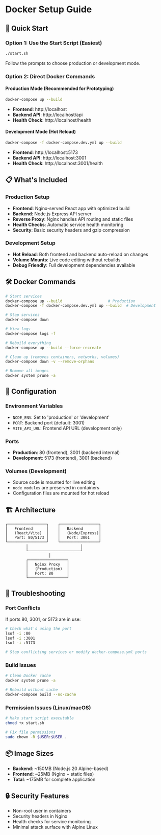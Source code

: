 # Docker Setup Guide

## 🚀 Quick Start

### Option 1: Use the Start Script (Easiest)
```bash
./start.sh
```
Follow the prompts to choose production or development mode.

### Option 2: Direct Docker Commands

#### Production Mode (Recommended for Prototyping)
```bash
docker-compose up --build
```
- **Frontend**: http://localhost
- **Backend API**: http://localhost/api
- **Health Check**: http://localhost/health

#### Development Mode (Hot Reload)
```bash
docker-compose -f docker-compose.dev.yml up --build
```
- **Frontend**: http://localhost:5173
- **Backend API**: http://localhost:3001
- **Health Check**: http://localhost:3001/health

## 📋 What's Included

### Production Setup
- **Frontend**: Nginx-served React app with optimized build
- **Backend**: Node.js Express API server
- **Reverse Proxy**: Nginx handles API routing and static files
- **Health Checks**: Automatic service health monitoring
- **Security**: Basic security headers and gzip compression

### Development Setup
- **Hot Reload**: Both frontend and backend auto-reload on changes
- **Volume Mounts**: Live code editing without rebuilds
- **Debug Friendly**: Full development dependencies available

## 🛠️ Docker Commands

```bash
# Start services
docker-compose up --build                    # Production
docker-compose -f docker-compose.dev.yml up --build  # Development

# Stop services
docker-compose down

# View logs
docker-compose logs -f

# Rebuild everything
docker-compose up --build --force-recreate

# Clean up (removes containers, networks, volumes)
docker-compose down -v --remove-orphans

# Remove all images
docker system prune -a
```

## 🔧 Configuration

### Environment Variables
- `NODE_ENV`: Set to 'production' or 'development'
- `PORT`: Backend port (default: 3001)
- `VITE_API_URL`: Frontend API URL (development only)

### Ports
- **Production**: 80 (frontend), 3001 (backend internal)
- **Development**: 5173 (frontend), 3001 (backend)

### Volumes (Development)
- Source code is mounted for live editing
- `node_modules` are preserved in containers
- Configuration files are mounted for hot reload

## 🏗️ Architecture

```
┌─────────────────┐    ┌─────────────────┐
│   Frontend      │    │   Backend       │
│   (React/Vite)  │    │   (Node/Express)│
│   Port: 80/5173 │    │   Port: 3001    │
└─────────────────┘    └─────────────────┘
         │                       │
         └───────────────────────┘
                   │
         ┌─────────────────┐
         │   Nginx Proxy   │
         │   (Production)  │
         │   Port: 80      │
         └─────────────────┘
```

## 🚨 Troubleshooting

### Port Conflicts
If ports 80, 3001, or 5173 are in use:
```bash
# Check what's using the port
lsof -i :80
lsof -i :3001
lsof -i :5173

# Stop conflicting services or modify docker-compose.yml ports
```

### Build Issues
```bash
# Clean Docker cache
docker system prune -a

# Rebuild without cache
docker-compose build --no-cache
```

### Permission Issues (Linux/macOS)
```bash
# Make start script executable
chmod +x start.sh

# Fix file permissions
sudo chown -R $USER:$USER .
```

## 📦 Image Sizes
- **Backend**: ~150MB (Node.js 20 Alpine-based)
- **Frontend**: ~25MB (Nginx + static files)
- **Total**: ~175MB for complete application

## 🔒 Security Features
- Non-root user in containers
- Security headers in Nginx
- Health checks for service monitoring
- Minimal attack surface with Alpine Linux
